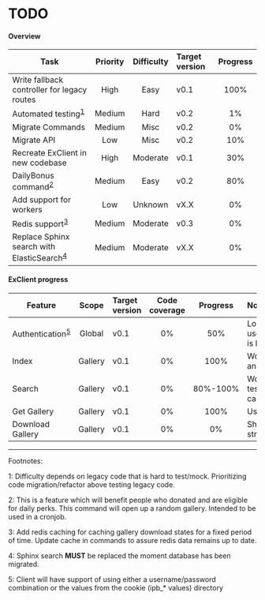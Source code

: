 # TODO

#### Overview
| Task | Priority | Difficulty | Target version | Progress |
|------|:---------:|:----------:|:---------------|:--------:|
|Write fallback controller for legacy routes|High|Easy|v0.1|100%|
|Automated testing<sup>[1](#fn1)</sup>|Medium|Hard|v0.2|1%|
|Migrate Commands|Medium|Misc|v0.2|0%|
|Migrate API|Low|Misc|v0.2|10%|
|Recreate ExClient in new codebase|High|Moderate|v0.1|30%
|DailyBonus command<sup>[2](#fn2)</sup> |Medium|Easy|v0.2|80%|
|Add support for workers|Low|Unknown|vX.X|0%|
|Redis support<sup>[3](#fn3)</sup>|Medium|Moderate|v0.3|0%|
|Replace Sphinx search with ElasticSearch<sup>[4](#fn4)</sup>|Medium|Moderate|vX.X|0%|

#### ExClient progress
| Feature | Scope | Target version | Code coverage | Progress | Note |
|---------|:-----:|:---------------|:-------------:|:--------:|:-----|
|Authentication<sup>[5](#fn5)</sup>|Global|v0.1|0%|50%|Login with username/password is lacking|
|Index|Gallery|v0.1|0%|100%|Works in both list and thumbnail view|
|Search|Gallery|v0.1|0%|80%-100%|Work AFAIK. Needs tests for all use cases|
|Get Gallery|Gallery|v0.1|0%|100%|Uses API|
|Download Gallery|Gallery|v0.1|0%|0%|Should get file and stream output|

---
Footnotes:

<a name="fn1">1</a>: Difficulty depends on legacy code that is hard to test/mock. Prioritizing code migration/refactor above testing legacy code.

<a name="fn2">2</a>: This is a feature which will benefit people who donated and are eligible for daily perks. This command will open up a random gallery. Intended to be used in a cronjob.

<a name="fn3">3</a>: Add redis caching for caching gallery download states for a fixed period of time. Update cache in commands to assure redis data remains up to date.

<a name="fn4">4</a>: Sphinx search **MUST** be replaced the moment database has been migrated.

<a name="fn5">5</a>: Client will have support of using either a username/password combination or the values from the cookie (ipb_* values) directory 
